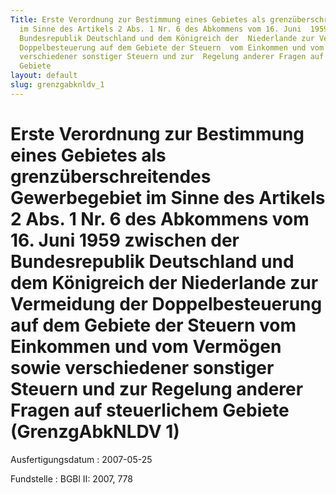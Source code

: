 ```yaml
---
Title: Erste Verordnung zur Bestimmung eines Gebietes als grenzüberschreitendes  Gewerbegebiet
  im Sinne des Artikels 2 Abs. 1 Nr. 6 des Abkommens vom 16. Juni  1959 zwischen der
  Bundesrepublik Deutschland und dem Königreich der  Niederlande zur Vermeidung der
  Doppelbesteuerung auf dem Gebiete der Steuern  vom Einkommen und vom Vermögen sowie
  verschiedener sonstiger Steuern und zur  Regelung anderer Fragen auf steuerlichem
  Gebiete
layout: default
slug: grenzgabknldv_1
---
```


# Erste Verordnung zur Bestimmung eines Gebietes als grenzüberschreitendes  Gewerbegebiet im Sinne des Artikels 2 Abs. 1 Nr. 6 des Abkommens vom 16. Juni  1959 zwischen der Bundesrepublik Deutschland und dem Königreich der  Niederlande zur Vermeidung der Doppelbesteuerung auf dem Gebiete der Steuern  vom Einkommen und vom Vermögen sowie verschiedener sonstiger Steuern und zur  Regelung anderer Fragen auf steuerlichem Gebiete (GrenzgAbkNLDV 1)

Ausfertigungsdatum
:   2007-05-25

Fundstelle
:   BGBl II: 2007, 778

